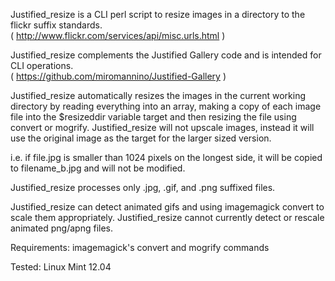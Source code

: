 Justified_resize is a CLI perl script to resize images in a directory to the flickr suffix standards.<br>
	( http://www.flickr.com/services/api/misc.urls.html )

Justified_resize complements the Justified Gallery code and is intended for CLI operations.<br>
	( https://github.com/miromannino/Justified-Gallery )


Justified_resize automatically resizes the images in the current working directory by reading everything into an array, making a copy of each image file into the $resizeddir variable target and then resizing the file using convert or mogrify.  Justified_resize will not upscale images, instead it will use the original image as the target for the larger sized version.

 i.e. if file.jpg is smaller than 1024 pixels on the longest side, it will be copied to filename_b.jpg and will not be modified.

Justified_resize processes only .jpg, .gif, and .png suffixed files.

Justified_resize can detect animated gifs and using imagemagick convert to scale them appropriately. 
Justified_resize cannot currently detect or rescale animated png/apng files.


Requirements: imagemagick's convert and mogrify commands

Tested: Linux Mint 12.04
